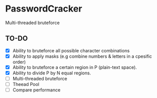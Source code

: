# PasswordCracker
Multi-threaded bruteforce

## TO-DO
* [x] Ability to bruteforce all possible character combinations
* [x] Ability to apply masks (e.g combine numbers & letters in a cpesific order)
* [x] Ability to bruteforce a certain region in P (plain-text space).
* [x] Ability to divide P by N equal regions. 
* [ ] Multi-threaded bruteforce
* [ ] Theead Pool
* [ ] Compare performance
